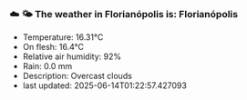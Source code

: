 ### ☁️ 🌤️  The weather in Florianópolis is: Florianópolis

- Temperature: 16.31°C
- On flesh: 16.4°C
- Relative air humidity: 92%
- Rain: 0.0 mm
- Description: Overcast clouds
- last updated: 2025-06-14T01:22:57.427093
